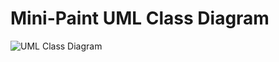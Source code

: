 # Mini-Paint UML Class Diagram
![UML Class Diagram](https://github.com/user-attachments/assets/e25a7f2e-2d08-4efd-9f14-bf65a7f6d5a8)
